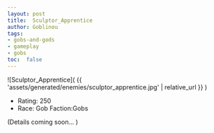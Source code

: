 ```yaml
---
layout: post
title:  Sculptor_Apprentice
author: Goblinou
tags:
- gobs-and-gods
- gameplay
- gobs
toc:  false
---
```


![Sculptor_Apprentice]( {{ 'assets/generated/enemies/sculptor_apprentice.jpg' | relative_url }} )
- Rating: 250
- Race: Gob  Faction:Gobs

(Details coming soon... )